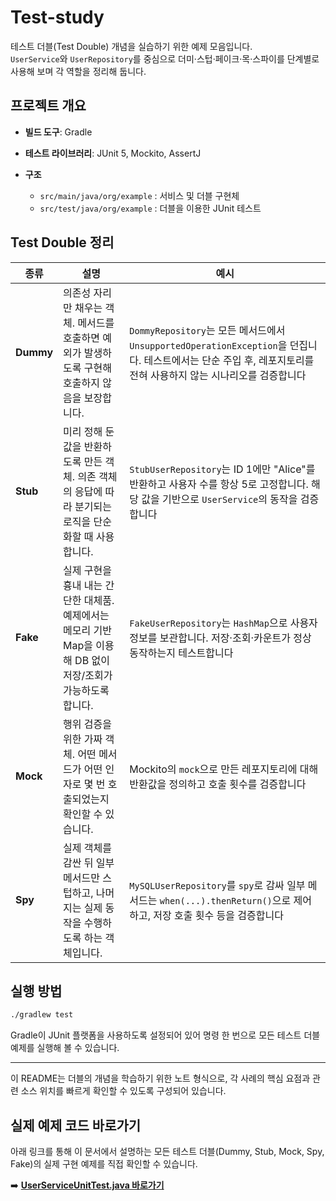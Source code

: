 # Test-study

테스트 더블(Test Double) 개념을 실습하기 위한 예제 모음입니다.  
`UserService`와 `UserRepository`를 중심으로 더미·스텁·페이크·목·스파이를 단계별로 사용해 보며 각 역할을 정리해 둡니다.

## 프로젝트 개요
- **빌드 도구**: Gradle  
- **테스트 라이브러리**: JUnit 5, Mockito, AssertJ


- **구조**
  - `src/main/java/org/example` : 서비스 및 더블 구현체
  - `src/test/java/org/example` : 더블을 이용한 JUnit 테스트

## Test Double 정리

|종류|설명|예시|
|---|---|---|
|**Dummy**|의존성 자리만 채우는 객체. 메서드를 호출하면 예외가 발생하도록 구현해 호출하지 않음을 보장합니다.|`DommyRepository`는 모든 메서드에서 `UnsupportedOperationException`을 던집니다. 테스트에서는 단순 주입 후, 레포지토리를 전혀 사용하지 않는 시나리오를 검증합니다|
|**Stub**|미리 정해 둔 값을 반환하도록 만든 객체. 의존 객체의 응답에 따라 분기되는 로직을 단순화할 때 사용합니다.|`StubUserRepository`는 ID 1에만 "Alice"를 반환하고 사용자 수를 항상 5로 고정합니다. 해당 값을 기반으로 `UserService`의 동작을 검증합니다|
|**Fake**|실제 구현을 흉내 내는 간단한 대체품. 예제에서는 메모리 기반 Map을 이용해 DB 없이 저장/조회가 가능하도록 합니다.|`FakeUserRepository`는 `HashMap`으로 사용자 정보를 보관합니다. 저장·조회·카운트가 정상 동작하는지 테스트합니다|
|**Mock**|행위 검증을 위한 가짜 객체. 어떤 메서드가 어떤 인자로 몇 번 호출되었는지 확인할 수 있습니다.|Mockito의 `mock`으로 만든 레포지토리에 대해 반환값을 정의하고 호출 횟수를 검증합니다|
|**Spy**|실제 객체를 감싼 뒤 일부 메서드만 스텁하고, 나머지는 실제 동작을 수행하도록 하는 객체입니다.|`MySQLUserRepository`를 `spy`로 감싸 일부 메서드는 `when(...).thenReturn()`으로 제어하고, 저장 호출 횟수 등을 검증합니다|

## 실행 방법
```bash
./gradlew test
```
Gradle이 JUnit 플랫폼을 사용하도록 설정되어 있어 명령 한 번으로 모든 테스트 더블 예제를 실행해 볼 수 있습니다.

---

이 README는 더블의 개념을 학습하기 위한 노트 형식으로, 각 사례의 핵심 요점과 관련 소스 위치를 빠르게 확인할 수 있도록 구성되어 있습니다.

## 실제 예제 코드 바로가기

아래 링크를 통해 이 문서에서 설명하는 모든 테스트 더블(Dummy, Stub, Mock, Spy, Fake)의 실제 구현 예제를 직접 확인할 수 있습니다.

➡️ **[UserServiceUnitTest.java 바로가기](src/test/java/org/example/integratedTest/UserServiceUnitTest.java)**

